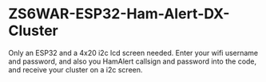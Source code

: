 # ZS6WAR-ESP32-Ham-Alert-DX-Cluster
Only an ESP32 and a 4x20 i2c lcd screen needed. Enter your wifi username and password, and also you HamAlert callsign and password into the code, and receive your cluster on a i2c screen.
